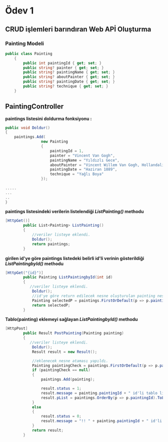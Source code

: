 # Ödev 1
## CRUD işlemleri barındıran Web APİ Oluşturma

### Painting Modeli
```C#
public class Painting
    {
        public int paintingId { get; set; }
        public string? painter { get; set; }
        public string? paintingName { get; set; }
        public string? aboutPainter { get; set; }
        public string? paintingDate { get; set; }
        public string? technique { get; set; }
    }
```
## PaintingController

**paintings listesini doldurma fonksiyonu :** 
```C#
public void Doldur()
{
    paintings.Add(
                new Painting
                {
                    paintingId = 1,
                    painter = "Vincent Van Gogh",
                    paintingName = "Yıldızlı Gece",
                    aboutPainter = "Vincent Willem Van Gogh, Hollandalı ard izlenimci ressam. Batı dünyası sanat tarihinin en tanınmış ve en etkili şahsiyetlerinden biridir. On yıldan biraz fazla bir süre içinde aralarında 860 yağlı boya tablonun da olduğu 2.100 kadar resim ve çizim çalışması üretti ve bunların çoğu yaşamının son iki yılında yapıldı.",
                    paintingDate = "Haziran 1889",
                    technique = "Yağlı Boya"
                });
                
.....
...
..
}
```

**paintings listesindeki verilerin listelendiği *ListPainting()* methodu**
```C#
[HttpGet()]
        public List<Painting> ListPainting()
        {
            //veriler listeye eklendi.
            Doldur();
            return paintings;
        }
```

**girilen id'ye göre paintings listedeki belirli id'li verinin gösterildiği *ListPaintingbyId()* methodu**
```C#
[HttpGet("{id}")]
        public Painting ListPaintingbyId(int id)
        {
           //veriler listeye eklendi.
            Doldur();
            //id'ye göre return edilecek nesne oluşturulan painting nesnesine atandı.
            Painting selectedP = paintings.FirstOrDefault(p => p.paintingId == id);
            return selectedP;
        }
```

**Tablo(painting) eklemeyi sağlayan *ListPaintingbyId()* methodu**
```C#
[HttpPost]
        public Result PostPainting(Painting painting)
        {
           //veriler listeye eklendi.
            Doldur();
            Result result = new Result();

            //eklenecek nesne ataması yapıldı.
            Painting paintingCheck = paintings.FirstOrDefault(p => p.paintingId == painting.paintingId && p.paintingName == painting.paintingName);
            if (paintingCheck == null)
            {
                paintings.Add(painting);

                result.status = 1;
                result.message = painting.paintingId + " id'li tablo listeye eklenmiştir.";
                result.pList = paintings.OrderBy(p => p.paintingId).ToList();
            }
            else
            {
                result.status = 0;
                result.message = "!! " + painting.paintingId + " id'li tablo listeye eklenememiştir. !!";
            }
            return result;
        }
```

